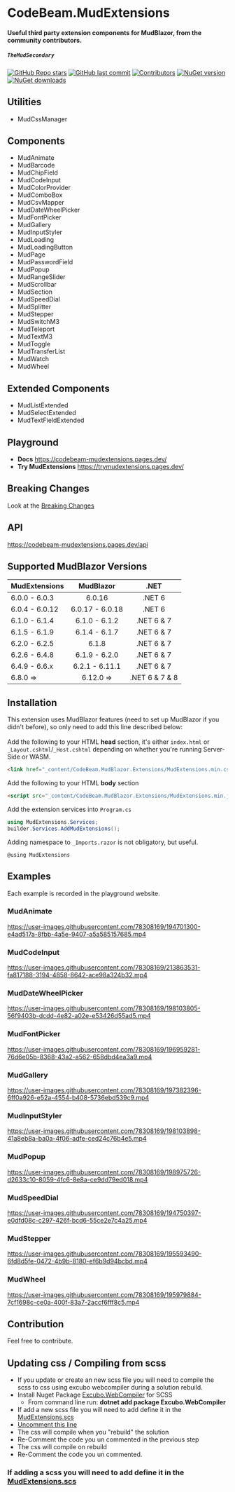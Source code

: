 # CodeBeam.MudExtensions

#### Useful third party extension components for MudBlazor, from the community contributors.

##### `TheMudSecondary`

[![GitHub Repo stars](https://img.shields.io/github/stars/codebeamorg/codebeam.mudblazor.extensions?color=594ae2&style=flat-square&logo=github)](https://github.com/codebeamorg/codebeam.mudblazor.extensions/stargazers)
[![GitHub last commit](https://img.shields.io/github/last-commit/codebeamorg/codebeam.mudblazor.extensions?color=594ae2&style=flat-square&logo=github)](https://github.com/codebeamorg/codebeam.mudblazor.extensions)
[![Contributors](https://img.shields.io/github/contributors/codebeamorg/codebeam.mudblazor.extensions?color=594ae2&style=flat-square&logo=github)](https://github.com/codebeamorg/codebeam.mudblazor.extensions/graphs/contributors)
[![NuGet version](https://img.shields.io/nuget/v/CodeBeam.mudblazor.extensions?color=ff4081&label=nuget%20version&logo=nuget&style=flat-square)](https://www.nuget.org/packages/CodeBeam.MudBlazor.Extensions)
[![NuGet downloads](https://img.shields.io/nuget/dt/CodeBeam.mudblazor.extensions?color=ff4081&label=nuget%20downloads&logo=nuget&style=flat-square)](https://www.nuget.org/packages/CodeBeam.MudBlazor.Extensions)

## Utilities

- MudCssManager

## Components

- MudAnimate
- MudBarcode
- MudChipField
- MudCodeInput
- MudColorProvider
- MudComboBox
- MudCsvMapper
- MudDateWheelPicker
- MudFontPicker
- MudGallery
- MudInputStyler
- MudLoading
- MudLoadingButton
- MudPage
- MudPasswordField
- MudPopup
- MudRangeSlider
- MudScrollbar
- MudSection
- MudSpeedDial
- MudSplitter
- MudStepper
- MudSwitchM3
- MudTeleport
- MudTextM3
- MudToggle
- MudTransferList
- MudWatch
- MudWheel

## Extended Components

- MudListExtended
- MudSelectExtended
- MudTextFieldExtended

## Playground

- **Docs**
https://codebeam-mudextensions.pages.dev/
- **Try MudExtensions**
https://trymudextensions.pages.dev/

## Breaking Changes

Look at the [Breaking Changes](https://github.com/CodeBeamOrg/CodeBeam.MudBlazor.Extensions/blob/dev/BreakingChanges.md)

## API

https://codebeam-mudextensions.pages.dev/api

## Supported MudBlazor Versions

| MudExtensions  |    MudBlazor    |      .NET       |
| :------------- | :-------------: | :-------------: |
| 6.0.0 - 6.0.3  |     6.0.16      |     .NET 6      |
| 6.0.4 - 6.0.12 | 6.0.17 - 6.0.18 |     .NET 6      |
| 6.1.0 - 6.1.4  |  6.1.0 - 6.1.2  | .NET 6 & 7 |
| 6.1.5 - 6.1.9  |  6.1.4 - 6.1.7  | .NET 6 & 7 |
| 6.2.0 - 6.2.5  |      6.1.8      | .NET 6 & 7 |
| 6.2.6 - 6.4.8  |  6.1.9 - 6.2.0  | .NET 6 & 7 |
| 6.4.9 - 6.6.x  |  6.2.1 - 6.11.1 | .NET 6 & 7 |
| 6.8.0 =>  |  6.12.0 => | .NET 6 & 7 & 8 |

## Installation

This extension uses MudBlazor features (need to set up MudBlazor if you didn't before), so only need to add this line described below:<br /><br />
Add the following to your HTML **head** section, it's either `index.html` or `_Layout.cshtml`/`_Host.cshtml` depending on whether you're running Server-Side or WASM.

```html
<link href="_content/CodeBeam.MudBlazor.Extensions/MudExtensions.min.css" rel="stylesheet" />
```

Add the following to your HTML **body** section

```html
<script src="_content/CodeBeam.MudBlazor.Extensions/MudExtensions.min.js"></script>
```

Add the extension services into `Program.cs`

```cs
using MudExtensions.Services;
builder.Services.AddMudExtensions();
```

Adding namespace to `_Imports.razor` is not obligatory, but useful.

```razor
@using MudExtensions
```

## Examples

Each example is recorded in the playground website.

### MudAnimate

https://user-images.githubusercontent.com/78308169/194701300-e4ad517a-8fbb-4a5e-9407-a5a585157685.mp4

### MudCodeInput

https://user-images.githubusercontent.com/78308169/213863531-fa817188-3194-4858-8642-ace98a324b32.mp4

### MudDateWheelPicker

https://user-images.githubusercontent.com/78308169/198103805-56f9403b-dcdd-4e82-a02e-e53426d55ad5.mp4

### MudFontPicker

https://user-images.githubusercontent.com/78308169/196959281-76d6e05b-8368-43a2-a562-658dbd4ea3a9.mp4

### MudGallery

https://user-images.githubusercontent.com/78308169/197382396-6ff0a926-e52a-4554-b408-5736ebd539c9.mp4

### MudInputStyler

https://user-images.githubusercontent.com/78308169/198103898-41a8eb8a-ba0a-4f06-adfe-ced24c76b4e5.mp4

### MudPopup

https://user-images.githubusercontent.com/78308169/198975726-d2633c10-8059-4fc6-8e8a-ce9dd79ed018.mp4

### MudSpeedDial

https://user-images.githubusercontent.com/78308169/194750397-e0dfd08c-c297-426f-bcd6-55ce2e7c4a25.mp4

### MudStepper

https://user-images.githubusercontent.com/78308169/195593490-6fd8d5fe-0472-4b9b-8180-ef6b9d94bcbd.mp4

### MudWheel

https://user-images.githubusercontent.com/78308169/195979884-7cf1698c-ce0a-400f-83a7-2accf6fff8c5.mp4

## Contribution

Feel free to contribute.

## Updating css / Compiling from scss
- If you update or create an new scss file you will need to compile the scss to css using excubo webcompiler during a solution rebuild.
- Install Nuget Package [Excubo.WebCompiler](https://www.nuget.org/packages/Excubo.WebCompiler) for SCSS 
	- From command line run: **dotnet add package Excubo.WebCompiler**
- If add a new scss file you will need to add define it in the [MudExtensions.scs](https://github.com/CodeBeamOrg/CodeBeam.MudExtensions/blob/dev/CodeBeam.MudBlazor.Extensions/Styles/MudExtensions.css)
- [Uncomment this line](https://github.com/CodeBeamOrg/CodeBeam.MudBlazor.Extensions/blob/9d46ab49cc39bcbc5ed7f3c184db57201eca91cb/CodeBeam.MudBlazor.Extensions/CodeBeam.MudBlazor.Extensions.csproj#L42)
- The css will compile when you "rebuild" the solution
- Re-Comment the code you un commented in the previous step
- The css will compile on rebuild
- Re-Comment the code you un commented.
### If adding a scss you will need to add define it in the [MudExtensions.scs](https://github.com/enkodellc/CodeBeam.MudExtensions/blob/dev/CodeBeam.MudBlazor.Extensions/Styles/MudExtensions.css)

